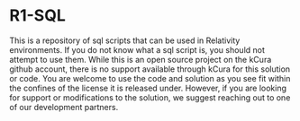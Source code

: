 # R1-SQL
This is a repository of sql scripts that can be used in Relativity environments. If you do not know what a sql script is, you should not attempt to use them.  While this is an open source project on the kCura github account, there is no support available through kCura for this solution or code. You are welcome to use the code and solution as you see fit within the confines of the license it is released under. However, if you are looking for support or modifications to the solution, we suggest reaching out to one of our development partners.
